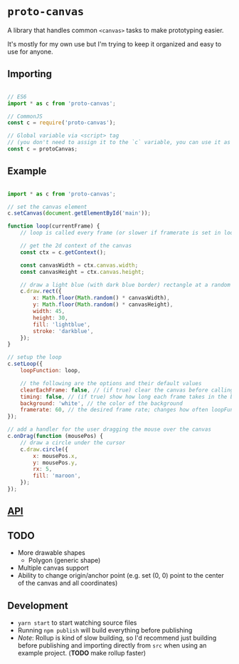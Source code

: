 # `proto-canvas`

A library that handles common `<canvas>` tasks to make prototyping easier.

It's mostly for my own use but I'm trying to keep it organized and easy to use for anyone.

## Importing

```javascript

// ES6
import * as c from 'proto-canvas';

// CommonJS
const c = require('proto-canvas');

// Global variable via <script> tag
// (you don't need to assign it to the `c` variable, you can use it as `protoCanvas`)
const c = protoCanvas;

```

## Example

```javascript

import * as c from 'proto-canvas';

// set the canvas element
c.setCanvas(document.getElementById('main'));

function loop(currentFrame) {
	// loop is called every frame (or slower if framerate is set in loop options)

	// get the 2d context of the canvas
	const ctx = c.getContext();

	const canvasWidth = ctx.canvas.width;
	const canvasHeight = ctx.canvas.height;

	// draw a light blue (with dark blue border) rectangle at a random coordinate
	c.draw.rect({
		x: Math.floor(Math.random() * canvasWidth),
		y: Math.floor(Math.random() * canvasHeight),
		width: 45,
		height: 30,
		fill: 'lightblue',
		stroke: 'darkblue',
	});
}

// setup the loop
c.setLoop({
	loopFunction: loop,

	// the following are the options and their default values
	clearEachFrame: false, // (if true) clear the canvas before calling loopFunction
	timing: false, // (if true) show how long each frame takes in the bottom left corner
	background: 'white', // the color of the background
	framerate: 60, // the desired frame rate; changes how often loopFunction is called; may not be accurate
});

// add a handler for the user dragging the mouse over the canvas
c.onDrag(function (mousePos) {
	// draw a circle under the cursor
	c.draw.circle({
		x: mousePos.x,
		y: mousePos.y,
		rx: 5,
		fill: 'maroon',
	});
});

```

## [API](./API.md)

## TODO

- More drawable shapes
	- Polygon (generic shape)
- Multiple canvas support
- Ability to change origin/anchor point (e.g. set (0, 0) point to the center of the canvas and all coordinates)

## Development

- `yarn start` to start watching source files
- Running `npm publish` will build everything before publishing
- _Note_: Rollup is kind of slow building, so I'd recommend just building before publishing and importing directly from `src` when using an example project. (**TODO** make rollup faster)

